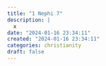 ```yaml
---
title: "1 Nephi 7"
description: |
  x
date: "2024-01-16 23:34:11"  
created: "2024-01-16 23:34:11"
categories: christianity  
draft: false
---
```

